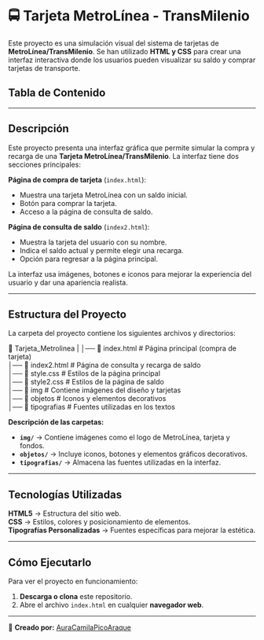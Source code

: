 
# 🚍 Tarjeta MetroLínea - TransMilenio  

Este proyecto es una simulación visual del sistema de tarjetas de **MetroLínea/TransMilenio**. Se han utilizado **HTML y CSS** para crear una interfaz interactiva donde los usuarios pueden visualizar su saldo y comprar tarjetas de transporte.  

##  Tabla de Contenido  
  

---

##  Descripción  

Este proyecto presenta una interfaz gráfica que permite simular la compra y recarga de una **Tarjeta MetroLínea/TransMilenio**. La interfaz tiene dos secciones principales:  

 **Página de compra de tarjeta** (`index.html`):  
   - Muestra una tarjeta MetroLínea con un saldo inicial.  
   - Botón para comprar la tarjeta.  
   - Acceso a la página de consulta de saldo.  

 **Página de consulta de saldo** (`index2.html`):  
   - Muestra la tarjeta del usuario con su nombre.  
   - Indica el saldo actual y permite elegir una recarga.  
   - Opción para regresar a la página principal.  

La interfaz usa imágenes, botones e iconos para mejorar la experiencia del usuario y dar una apariencia realista.  

---

##  Estructura del Proyecto  

La carpeta del proyecto contiene los siguientes archivos y directorios:  

📂 Tarjeta_Metrolinea 
 |
│── 📄 index.html # Página principal (compra de tarjeta)  
│── 📄 index2.html # Página de consulta y recarga de saldo  
│── 🎨 style.css # Estilos de la página principal  
│── 🎨 style2.css # Estilos de la página de saldo  
│── 📂 img # Contiene imágenes del diseño y tarjetas  
│── 📂 objetos # Iconos y elementos decorativos  
│── 📂 tipografias # Fuentes utilizadas en los textos



 **Descripción de las carpetas:**  
- **`img/`** → Contiene imágenes como el logo de MetroLínea, tarjeta y fondos.  
- **`objetos/`** → Incluye iconos, botones y elementos gráficos decorativos.  
- **`tipografias/`** → Almacena las fuentes utilizadas en la interfaz.  

---

##  Tecnologías Utilizadas  

 **HTML5** → Estructura del sitio web.  
 **CSS** → Estilos, colores y posicionamiento de elementos.  
 **Tipografías Personalizadas** → Fuentes específicas para mejorar la estética.  

---

##  Cómo Ejecutarlo  

Para ver el proyecto en funcionamiento:  

1. **Descarga o clona** este repositorio.  
2. Abre el archivo `index.html` en cualquier **navegador web**.    

---

📌 **Creado por:** [AuraCamilaPicoAraque](https://github.com/AuraCamilaPicoAraque)  

